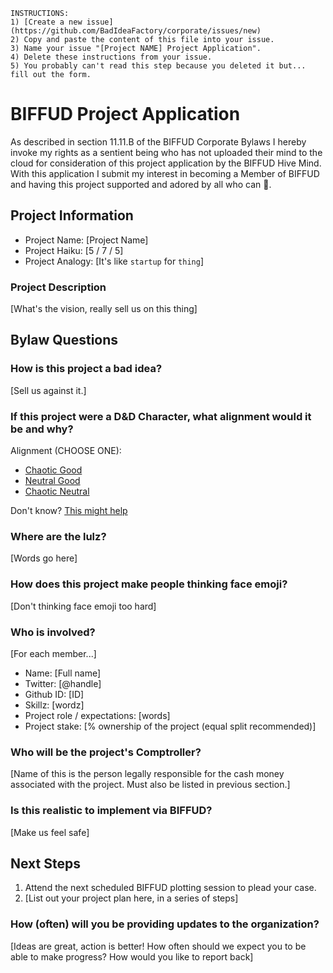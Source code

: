 ```
INSTRUCTIONS:
1) [Create a new issue](https://github.com/BadIdeaFactory/corporate/issues/new)
2) Copy and paste the content of this file into your issue.
3) Name your issue "[Project NAME] Project Application".
4) Delete these instructions from your issue.
5) You probably can't read this step because you deleted it but... fill out the form.
```

# BIFFUD Project Application
As described in section 11.11.B of the BIFFUD Corporate Bylaws I hereby invoke
my rights as a sentient being who has not uploaded their mind to the cloud for consideration of this project application by the BIFFUD Hive Mind.  With this
application I submit my interest in becoming a Member of BIFFUD and having this
project supported and adored by all who can 🤔.

## Project Information
- Project Name: [Project Name]
- Project Haiku: [5 / 7 / 5]
- Project Analogy: [It's like `startup` for `thing`]

### Project Description
[What's the vision, really sell us on this thing]

## Bylaw Questions

### How is this project a bad idea?
[Sell us against it.]

### If this project were a D&D Character, what alignment would it be and why?
Alignment (CHOOSE ONE):
- [Chaotic Good](http://easydamus.com/chaoticgood.html)
- [Neutral Good](http://easydamus.com/neutralgood.html)
- [Chaotic Neutral](http://easydamus.com/chaoticneutral.html)

Don't know? [This might help](https://www.google.com/search?q=D%26D+alignment+tables&source=lnms&tbm=isch)

### Where are the lulz?
[Words go here]

### How does this project make people thinking face emoji?
[Don't thinking face emoji too hard]

### Who is involved?
[For each member...]
- Name: [Full name]
- Twitter: [@handle]
- Github ID: [ID]
- Skillz: [wordz]
- Project role / expectations: [words]
- Project stake: [% ownership of the project (equal split recommended)]

### Who will be the project's Comptroller?
[Name of this is the person legally responsible for the cash money associated
with the project.  Must also be listed in previous section.]

### Is this realistic to implement via BIFFUD?
[Make us feel safe]

## Next Steps
1. Attend the next scheduled BIFFUD plotting session to plead your case.
2. [List out your project plan here, in a series of steps]

### How (often) will you be providing updates to the organization?
[Ideas are great, action is better!  How often should we expect you
to be able to make progress? How would you like to report back]
